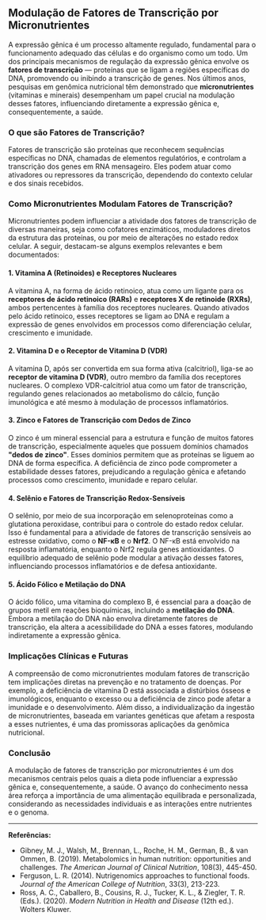
## Modulação de Fatores de Transcrição por Micronutrientes

A expressão gênica é um processo altamente regulado, fundamental para o funcionamento adequado das células e do organismo como um todo. Um dos principais mecanismos de regulação da expressão gênica envolve os **fatores de transcrição** — proteínas que se ligam a regiões específicas do DNA, promovendo ou inibindo a transcrição de genes. Nos últimos anos, pesquisas em genômica nutricional têm demonstrado que **micronutrientes** (vitaminas e minerais) desempenham um papel crucial na modulação desses fatores, influenciando diretamente a expressão gênica e, consequentemente, a saúde.

### O que são Fatores de Transcrição?

Fatores de transcrição são proteínas que reconhecem sequências específicas no DNA, chamadas de elementos regulatórios, e controlam a transcrição dos genes em RNA mensageiro. Eles podem atuar como ativadores ou repressores da transcrição, dependendo do contexto celular e dos sinais recebidos.

### Como Micronutrientes Modulam Fatores de Transcrição?

Micronutrientes podem influenciar a atividade dos fatores de transcrição de diversas maneiras, seja como cofatores enzimáticos, moduladores diretos da estrutura das proteínas, ou por meio de alterações no estado redox celular. A seguir, destacam-se alguns exemplos relevantes e bem documentados:

#### 1. **Vitamina A (Retinoides) e Receptores Nucleares**

A vitamina A, na forma de ácido retinoico, atua como um ligante para os **receptores de ácido retinoico (RARs)** e **receptores X de retinoide (RXRs)**, ambos pertencentes à família dos receptores nucleares. Quando ativados pelo ácido retinoico, esses receptores se ligam ao DNA e regulam a expressão de genes envolvidos em processos como diferenciação celular, crescimento e imunidade.

#### 2. **Vitamina D e o Receptor de Vitamina D (VDR)**

A vitamina D, após ser convertida em sua forma ativa (calcitriol), liga-se ao **receptor de vitamina D (VDR)**, outro membro da família dos receptores nucleares. O complexo VDR-calcitriol atua como um fator de transcrição, regulando genes relacionados ao metabolismo do cálcio, função imunológica e até mesmo à modulação de processos inflamatórios.

#### 3. **Zinco e Fatores de Transcrição com Dedos de Zinco**

O zinco é um mineral essencial para a estrutura e função de muitos fatores de transcrição, especialmente aqueles que possuem domínios chamados **"dedos de zinco"**. Esses domínios permitem que as proteínas se liguem ao DNA de forma específica. A deficiência de zinco pode comprometer a estabilidade desses fatores, prejudicando a regulação gênica e afetando processos como crescimento, imunidade e reparo celular.

#### 4. **Selênio e Fatores de Transcrição Redox-Sensíveis**

O selênio, por meio de sua incorporação em selenoproteínas como a glutationa peroxidase, contribui para o controle do estado redox celular. Isso é fundamental para a atividade de fatores de transcrição sensíveis ao estresse oxidativo, como o **NF-κB** e o **Nrf2**. O NF-κB está envolvido na resposta inflamatória, enquanto o Nrf2 regula genes antioxidantes. O equilíbrio adequado de selênio pode modular a ativação desses fatores, influenciando processos inflamatórios e de defesa antioxidante.

#### 5. **Ácido Fólico e Metilação do DNA**

O ácido fólico, uma vitamina do complexo B, é essencial para a doação de grupos metil em reações bioquímicas, incluindo a **metilação do DNA**. Embora a metilação do DNA não envolva diretamente fatores de transcrição, ela altera a acessibilidade do DNA a esses fatores, modulando indiretamente a expressão gênica.

### Implicações Clínicas e Futuras

A compreensão de como micronutrientes modulam fatores de transcrição tem implicações diretas na prevenção e no tratamento de doenças. Por exemplo, a deficiência de vitamina D está associada a distúrbios ósseos e imunológicos, enquanto o excesso ou a deficiência de zinco pode afetar a imunidade e o desenvolvimento. Além disso, a individualização da ingestão de micronutrientes, baseada em variantes genéticas que afetam a resposta a esses nutrientes, é uma das promissoras aplicações da genômica nutricional.

### Conclusão

A modulação de fatores de transcrição por micronutrientes é um dos mecanismos centrais pelos quais a dieta pode influenciar a expressão gênica e, consequentemente, a saúde. O avanço do conhecimento nessa área reforça a importância de uma alimentação equilibrada e personalizada, considerando as necessidades individuais e as interações entre nutrientes e o genoma.

---

**Referências:**

- Gibney, M. J., Walsh, M., Brennan, L., Roche, H. M., German, B., & van Ommen, B. (2019). Metabolomics in human nutrition: opportunities and challenges. *The American Journal of Clinical Nutrition*, 108(3), 445-450.
- Ferguson, L. R. (2014). Nutrigenomics approaches to functional foods. *Journal of the American College of Nutrition*, 33(3), 213-223.
- Ross, A. C., Caballero, B., Cousins, R. J., Tucker, K. L., & Ziegler, T. R. (Eds.). (2020). *Modern Nutrition in Health and Disease* (12th ed.). Wolters Kluwer.
```
